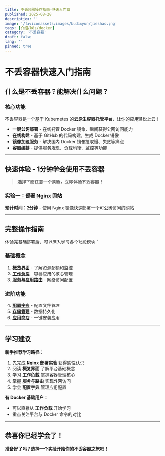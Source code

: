 ```yaml
---
title: 不丢容器操作指南-快速入门篇
published: 2025-08-28
description: ''
image: '/faviconassets/images/budiuyun/jieshao.png'
tags: [介绍/k8s/docker]
category: '不丢容器'
draft: false 
lang: ''
pinned: true
---
```


# 不丢容器快速入门指南

## 什么是不丢容器？能解决什么问题？

### 核心功能
不丢容器是一个基于 Kubernetes 的**云原生容器托管平台**，让你的应用轻松上云！

- **一键公网部署** - 在线托管 Docker 镜像，瞬间获得公网访问能力
- **在线构建** - 基于 GitHub 的代码构建，生成 Docker 镜像
- **镜像加速服务** - 解决国内 Docker 镜像拉取慢、失败等痛点
- **容器编排** - 提供服务发现、负载均衡、监控等功能

---

## 快速体验 - 1分钟学会使用不丢容器

> **选择下面任意一个实验，立即体验不丢容器！**

### [实验一：部署 Nginx 网站](/posts/不丢容器操作指南-部署nginx/)
**预计时间：2分钟** - 使用 Nginx 镜像快速部署一个可公网访问的网站

---

## 完整操作指南

体验完基础部署后，可以深入学习各个功能模块：

### 基础概念
1. **[概览界面](/posts/不丢容器操作指南-概览/)** - 了解资源配额和监控
2. **[工作负载](/posts/不丢容器操作指南-工作负载/)** - 容器应用的核心管理
3. **[服务与应用路由](/posts/不丢容器操作指南-服务与应用路由/)** - 网络访问配置

### 进阶功能  
4. **[配置字典](/posts/不丢容器操作指南-配置字典/)** - 配置文件管理
5. **[存储管理](/posts/不丢容器操作指南-存储/)** - 数据持久化
6. **[应用商店](/posts/不丢容器操作指南-应用/)** - 一键安装应用

---

## 学习建议

**新手推荐学习路径：**
1. 先完成 **Nginx 部署实验** 获得感性认识
2. 阅读 **概览界面** 了解平台基础概念
3. 学习 **工作负载** 掌握容器管理核心
4. 掌握 **服务与路由** 实现外网访问
5. 学会 **配置字典** 管理应用配置

**有 Docker 基础用户：**
- 可以直接从 **工作负载** 开始学习
- 重点关注平台与 Docker 命令的对比

---

## 恭喜你已经学会了！

**准备好了吗？选择一个实验开始你的不丢容器之旅吧！**

